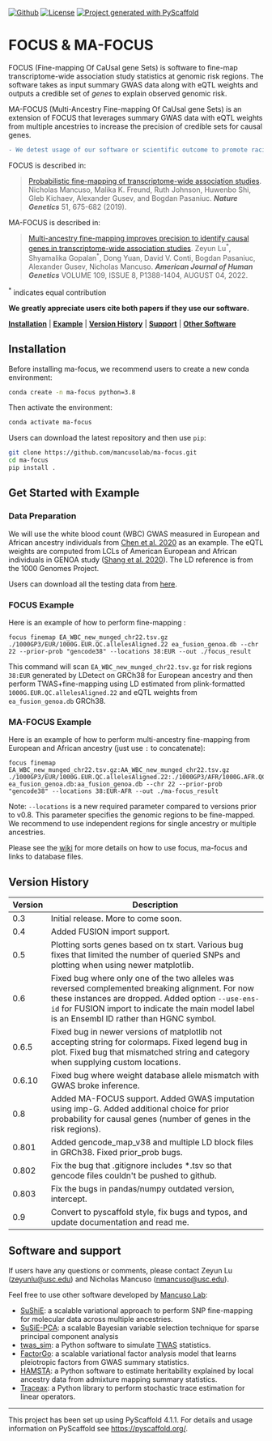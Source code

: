 [![Github](https://img.shields.io/github/stars/mancusolab/sushie?style=social)](https://github.com/mancusolab/sushie)
[![License](https://img.shields.io/badge/License-MIT-yellow.svg)](https://opensource.org/licenses/MIT)
[![Project generated with PyScaffold](https://img.shields.io/badge/-PyScaffold-005CA0?logo=pyscaffold)](https://pyscaffold.org/)

FOCUS & MA-FOCUS
=====
FOCUS (Fine-mapping Of CaUsal gene Sets) is software to fine-map transcriptome-wide association study statistics at genomic risk regions. The software takes as input summary GWAS data along with eQTL weights and outputs a credible set of _genes_ to explain observed genomic risk.

MA-FOCUS (Multi-Ancestry Fine-mapping Of CaUsal gene Sets) is an extension of FOCUS that leverages summary GWAS data with eQTL weights from multiple ancestries to increase the precision of credible sets for causal genes.

```diff
- We detest usage of our software or scientific outcome to promote racial discrimination.
```

FOCUS is described in:

> [Probabilistic fine-mapping of transcriptome-wide association studies](https://www.nature.com/articles/s41588-019-0367-1). Nicholas Mancuso, Malika K. Freund, Ruth Johnson, Huwenbo Shi, Gleb Kichaev, Alexander Gusev, and Bogdan Pasaniuc. ***Nature Genetics*** 51, 675-682 (2019).

MA-FOCUS is described in:

> [Multi-ancestry fine-mapping improves precision to identify causal genes in transcriptome-wide association studies](https://www.cell.com/ajhg/fulltext/S0002-9297(22)00306-8). Zeyun Lu<sup>\*</sup>, Shyamalika Gopalan<sup>\*</sup>, Dong Yuan, David V. Conti, Bogdan Pasaniuc, Alexander Gusev, Nicholas Mancuso. ***American Journal of Human Genetics*** VOLUME 109, ISSUE 8, P1388-1404, AUGUST 04, 2022.

<sup>\*</sup> indicates equal contribution

**We greatly appreciate users cite both papers if they use our software.**

  [**Installation**](#installation)
  | [**Example**](#get-started-with-example)
  | [**Version History**](#version-history)
  | [**Support**](#support)
  | [**Other Software**](#other-software)

## Installation

Before installing ma-focus, we recommend users to create a new conda environment:

``` bash
conda create -n ma-focus python=3.8
```

Then activate the environment:

``` bash
conda activate ma-focus
```

Users can download the latest repository and then use `pip`:

``` bash
git clone https://github.com/mancusolab/ma-focus.git
cd ma-focus
pip install .
```


## Get Started with Example

### Data Preparation
We will use the white blood count (WBC) GWAS measured in European and African ancestry individuals from [Chen et al. 2020](10.1016/j.cell.2020.06.045) as an example. The eQTL weights are computed from LCLs of American European and African individuals in GENOA study ([Shang et al. 2020](10.1016/j.ajhg.2020.03.002)). The LD reference is from the 1000 Genomes Project.

Users can download all the testing data from [here](https://www.mancusolab.com/ma-focus).

### FOCUS Example

Here is an example of how to perform fine-mapping :

    focus finemap EA_WBC_new_munged_chr22.tsv.gz ./1000GP3/EUR/1000G.EUR.QC.allelesAligned.22 ea_fusion_genoa.db --chr 22 --prior-prob "gencode38" --locations 38:EUR --out ./focus_result

This command will scan `EA_WBC_new_munged_chr22.tsv.gz` for risk regions `38:EUR` generated by LDetect on GRCh38 for European ancestry and then perform TWAS+fine-mapping using LD estimated from plink-formatted `1000G.EUR.QC.allelesAligned.22` and eQTL weights from `ea_fusion_genoa.db` GRCh38.

### MA-FOCUS Example
Here is an example of how to perform multi-ancestry fine-mapping from European and African ancestry (just use `:` to concatenate):

    focus finemap EA_WBC_new_munged_chr22.tsv.gz:AA_WBC_new_munged_chr22.tsv.gz ./1000GP3/EUR/1000G.EUR.QC.allelesAligned.22:./1000GP3/AFR/1000G.AFR.QC.allelesAligned.22 ea_fusion_genoa.db:aa_fusion_genoa.db --chr 22 --prior-prob "gencode38" --locations 38:EUR-AFR --out ./ma-focus_result

Note: `--locations` is a new required parameter compared to versions prior to v0.8. This parameter specifies the genomic regions to be fine-mapped. We recommend to use independent regions for single ancestry or multiple ancestries.

Please see the [wiki](https://github.com/mancusolab/ma-focus/wiki) for more details on how to use focus, ma-focus and links to database files.

## Version History

| Version | Description                                                                                                                                                                                                                                             |
|---------|---------------------------------------------------------------------------------------------------------------------------------------------------------------------------------------------------------------------------------------------------------|
| 0.3 | Initial release. More to come soon.                                                                                                                                                                                                                     |
 | 0.4 | Added FUSION import support.                                                                                                                                                                                                                            |
 | 0.5 | Plotting sorts genes based on tx start. Various bug fixes that limited the number of queried SNPs and plotting when using newer matplotlib.                                                                                                             |
| 0.6 | Fixed bug where only one of the two alleles was reversed complemented breaking alignment. For now these instances are dropped. Added option `--use-ens-id` for FUSION import to indicate the main model label is an Ensembl ID rather than HGNC symbol. |
 | 0.6.5 | Fixed bug in newer versions of matplotlib not accepting string for colormaps. Fixed legend bug in plot. Fixed bug that mismatched string and category when supplying custom locations.                                                                  |
 |0.6.10 | Fixed bug where weight database allele mismatch with GWAS broke inference.                                                                                                                                                                              |
 | 0.8 | Added MA-FOCUS support. Added GWAS imputation using imp-G. Added additional choice for prior probability for causal genes (number of genes in the risk regions).                                                                                        |
| 0.801 | Added gencode_map_v38 and multiple LD block files in GRCh38. Fixed prior_prob bugs.                                                                                                                                                                     |
| 0.802 | Fix the bug that .gitignore includes *.tsv so that gencode files couldn't be pushed to github.                                                                                                                                                          |
| 0.803 | Fix the bugs in pandas/numpy outdated version, intercept.                                                                                                                                                                                               |
| 0.9 | Convert to pyscaffold style, fix bugs and typos, and update documentation and read me.                                                                                                                                                                  |

## Software and support

If users have any questions or comments, please contact Zeyun Lu (<zeyunlu@usc.edu>) and Nicholas Mancuso (<nmancuso@usc.edu>).

Feel free to use other software developed by [Mancuso
Lab](https://www.mancusolab.com/):

-   [SuShiE](https://github.com/mancusolab/sushie): a scalable variational approach to perform SNP fine-mapping for molecular data across multiple ancestries.
-   [SuSiE-PCA](https://github.com/mancusolab/susiepca): a scalable Bayesian variable selection technique for sparse principal component analysis
-   [twas_sim](https://github.com/mancusolab/twas_sim): a Python software to simulate [TWAS](https://www.nature.com/articles/ng.3506) statistics.
-   [FactorGo](https://github.com/mancusolab/factorgo): a scalable variational factor analysis model that learns pleiotropic factors from GWAS summary statistics.
-   [HAMSTA](https://github.com/tszfungc/hamsta): a Python software to  estimate heritability explained by local ancestry data from  admixture mapping summary statistics.
-   [Traceax](https://github.com/tszfungc/traceax): a Python library to perform stochastic trace estimation for linear operators.

------------------------------------------------------------------------

This project has been set up using PyScaffold 4.1.1. For details and
usage information on PyScaffold see <https://pyscaffold.org/>.
